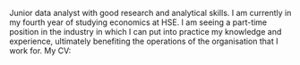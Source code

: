 Junior data analyst with good research and analytical skills. I am currently in my fourth year of studying economics at HSE. I am seeing a part-time position in the industry in which I can put into practice my knowledge and experience, ultimately benefiting the operations of the organisation that I work for.
My CV: 
